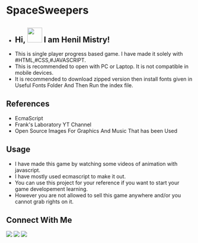 # SpaceSweepers
- <h2> Hi, <img src="https://media.giphy.com/media/hvRJCLFzcasrR4ia7z/giphy.gif" width="40"> I am Henil Mistry! </h2>
- This is single player progress based game. I have made it solely with #HTML,#CSS,#JAVASCRIPT.
- This is recommended to open with PC or Laptop. It is not compatible in mobile devices.
- It is recommended to download zipped version then install fonts given in Useful Fonts Folder And Then Run the index file.

## References
- EcmaScript
- Frank's Laboratory YT Channel
- Open Source Images For Graphics And Music That has been Used

## Usage
- I have made this game by watching some videos of animation with javascript.
- I have mostly used ecmascript to make it out.
- You can use this project for your reference if you want to start your game developement learning.
- However you are not allowed to sell this game anywhere and/or you cannot grab rights on it.

## Connect With Me
<a href = "https://linkedin.com/in/henil-mistry-91a412208"><img src="https://img.icons8.com/fluent/48/000000/linkedin.png"/></a>
<a href = "https://twitter.com/HenuMistry"><img src="https://img.icons8.com/fluent/48/000000/twitter.png"/></a>
<a href = "https://www.youtube.com/channel/UCIH_i6IpvVKm8hSlzV-UZXA"><img src="https://img.icons8.com/color/48/000000/youtube-play.png"/></a>
